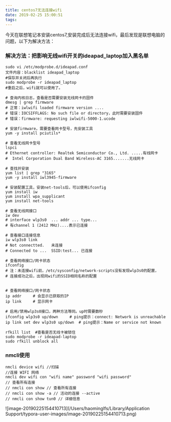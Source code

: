 ```yaml
---
title: centos7无法连接wifi
date: 2019-02-25 15:00:51
tags:
---
```


今天在联想笔记本安装centos7,安装完成后无法连接wifi，最后发现是联想电脑的问题，以下为解决方法：

### 解决方法：把影响无线wifi开关的ideapad_laptop加入黑名单

```shell
sudo vi /etc/modprobe.d/ideapad.conf
文件内容：blacklist ideapad_laptop
#保存并关闭后再执行
sudo modprobe -r ideapad_laptop
#重启之后，wifi就可以使用了。
```

<!--more-->

```shell
# 查询内核日志，查看是否需要安装无线网卡的固件
dmesg | grep firmware
# 正常：iwlwifi loaded firmware version ....
# 错误：IOCSIFFLAGS: No such file or directory，此时需要安装固件
# 错误：firmware: requesting iwlwifi-5000-1.ucode

# 安装firmware，需要查看网卡型号，先安装工具
yum -y install pciutils*

# 查看无线网卡型号
lspci
# Ethernet controller: Realtek Semiconductor Co., Ltd. .....有线网卡
#  Intel Corporation Dual Band Wireless-AC 3165.......无线网卡

# 查找并安装
yum list | grep "3165"
yum -y install iwl3945-firmware
```

```shell
# 安装配置工具，安装net-tools后，可以使用ifconfig
yum install iw
yum install wpa_supplicant
yum install net-tools

# 查看无线网接口
iw dev
# interface wlp3s0  ... addr ... type...
# 有channel 1 (2412 MHz)....表示已连接

# 查看接口连接信息
iw wlp3s0 link
# Not connectted.   未连接
# Connected to ...  SSID:test... 已连接

# 查看网络接口/网卡状态
ifconfig
# 注：未连接wifi前，/etc/sysconfig/network-scripts没有发现wlp3s0的配置，
# 连接成功之后，出现同wifi的SSID相同名称的配置


# 查看网络接口/网卡状态
ip addr     # 会显示已获取的IP
ip link     # 显示网卡

# 启用/禁用wlp3s0接口，两种方法等同。up时需要数秒
ifconfig wlp3s0 up/down     # ping提示：connect: Network is unreachable
ip link set dev wlp3s0 up/down  # ping提示：Name or service not known
```

```shell
rfkill list  #查看是否无线卡被锁住
sudo modprobe -r ideapad-laptop
sudo rfkill unblock all
```



### nmcli使用

```shell
nmcli device wifi //扫描
//连接 WIFI 网络
nmcli dev wifi con "wifi name" password "wifi password"
// 查看所有连接
// nmcli con show // 查看所有连接
// nmcli con show -a // 活动的连接 --active
// nmcli con show tun0 // 详细信息
```

![image-20190225154410713](/Users/haominglfs/Library/Application Support/typora-user-images/image-20190225154410713.png)

